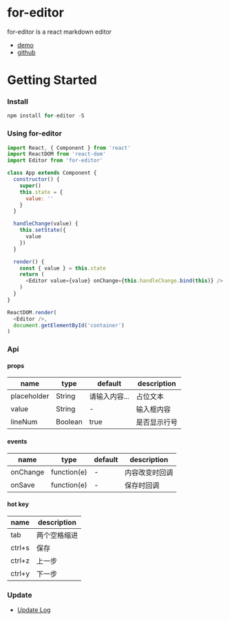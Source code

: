 # for-editor

for-editor is a react markdown editor

- [demo](https://md.kkfor.com)
- [github](https://github.com/kkfor/for-editor)

# Getting Started

### Install

```js
npm install for-editor -S
```

### Using for-editor

```js
import React, { Component } from 'react'
import ReactDOM from 'react-dom'
import Editor from 'for-editor'

class App extends Component {
  constructor() {
    super()
    this.state = {
      value: ''
    }
  }

  handleChange(value) {
    this.setState({
      value
    })
  }

  render() {
    const { value } = this.state
    return (
      <Editor value={value} onChange={this.handleChange.bind(this)} />
    )
  }
}

ReactDOM.render(
  <Editor />,
  document.getElementById('container')
)

```

### Api

#### props

| name | type | default | description |
| - | - | - | - |
| placeholder | String | 请输入内容... | 占位文本 |
| value | String| - |输入框内容 |
| lineNum | Boolean| true | 是否显示行号

#### events

| name | type | default | description |
| - | - | - | - |
| onChange | function(e) | - | 内容改变时回调 |
| onSave | function(e) | - | 保存时回调 |

#### hot key

| name | description |
| - | - |
| tab | 两个空格缩进 |
| ctrl+s | 保存 |
| ctrl+z | 上一步 |
| ctrl+y | 下一步 |

### Update

- [Update Log](./doc/UPDATELOG.md)
